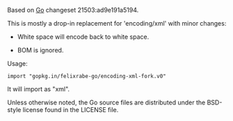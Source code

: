 Based on [Go](http://golang.org/) changeset 21503:ad9e191a5194.

This is mostly a drop-in replacement for 'encoding/xml' with minor changes:

-   White space will encode back to white space.

-   BOM is ignored.

Usage:

    import "gopkg.in/felixrabe-go/encoding-xml-fork.v0"

It will import as "xml".

Unless otherwise noted, the Go source files are distributed
under the BSD-style license found in the LICENSE file.
